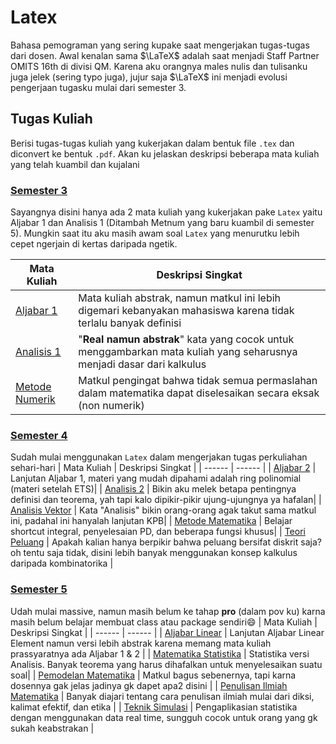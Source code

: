# Latex
Bahasa pemograman yang sering kupake saat mengerjakan tugas-tugas dari dosen. Awal kenalan sama $\LaTeX$ adalah saat menjadi Staff Partner OMITS 16th di divisi QM. Karena aku orangnya males nulis dan tulisanku juga jelek (sering typo juga), jujur saja $\LaTeX$ ini menjadi evolusi pengerjaan tugasku mulai dari semester 3.

## Tugas Kuliah
Berisi tugas-tugas kuliah yang kukerjakan dalam bentuk file `.tex` dan diconvert ke bentuk `.pdf`. Akan ku jelaskan deskripsi beberapa mata kuliah yang telah kuambil dan kujalani

### [Semester 3](https://github.com/TetewHeroez/Tugas-Kuliah/tree/main/Semester%203)
Sayangnya disini hanya ada 2 mata kuliah yang kukerjakan pake `Latex` yaitu Aljabar 1 dan Analisis 1 (Ditambah Metnum yang baru kuambil di semester 5). Mungkin saat itu aku masih awam soal `Latex` yang menurutku lebih cepet ngerjain di kertas daripada ngetik.

| Mata Kuliah | Deskripsi Singkat |
| ------ | ------ |
| [Aljabar 1](https://github.com/TetewHeroez/Tugas-Kuliah/tree/main/Semester%203/Aljabar%20I) | Mata kuliah abstrak, namun matkul ini lebih digemari kebanyakan mahasiswa karena tidak terlalu banyak definisi|
| [Analisis 1](https://github.com/TetewHeroez/Tugas-Kuliah/tree/main/Semester%203/Analisis%20I) | "**Real namun abstrak**" kata yang cocok untuk menggambarkan mata kuliah yang seharusnya menjadi dasar dari kalkulus|
| [Metode Numerik](https://github.com/TetewHeroez/Tugas-Kuliah/tree/main/Semester%203/Metode%20Numerik) | Matkul pengingat bahwa tidak semua permaslahan dalam matematika dapat diselesaikan secara eksak (non numerik) |

### [Semester 4](https://github.com/TetewHeroez/Tugas-Kuliah/tree/main/Semester%204)
Sudah mulai menggunakan `Latex` dalam mengerjakan tugas perkuliahan sehari-hari
| Mata Kuliah | Deskripsi Singkat |
| ------ | ------ |
| [Aljabar 2](https://github.com/TetewHeroez/Tugas-Kuliah/tree/main/Semester%204/Aljabar%20II) | Lanjutan Aljabar 1, materi yang mudah dipahami adalah ring polinomial (materi setelah ETS)|
| [Analisis 2](https://github.com/TetewHeroez/Tugas-Kuliah/tree/main/Semester%204/Analisis%20II) | Bikin aku melek betapa pentingnya definisi dan teorema, yah tapi kalo dipikir-pikir ujung-ujungnya ya hafalan|
| [Analisis Vektor](https://github.com/TetewHeroez/Tugas-Kuliah/tree/main/Semester%204/Analisis%20Vektor) | Kata "Analisis" bikin orang-orang agak takut sama matkul ini, padahal ini hanyalah lanjutan KPB|
| [Metode Matematika](https://github.com/TetewHeroez/Tugas-Kuliah/tree/main/Semester%204/Metode%20Matematika) | Belajar shortcut integral, penyelesaian PD, dan beberapa fungsi khusus|
| [Teori Peluang](https://github.com/TetewHeroez/Tugas-Kuliah/tree/main/Semester%204/Teori%20Peluang) | Apakah kalian hanya berpikir bahwa peluang bersifat diskrit saja? oh tentu saja tidak, disini lebih banyak menggunakan konsep kalkulus daripada kombinatorika |

### [Semester 5](https://github.com/TetewHeroez/Tugas-Kuliah/tree/main/Semester%205)
Udah mulai massive, namun masih belum ke tahap **pro** (dalam pov ku) karna masih belum belajar membuat class atau package sendiri😄
| Mata Kuliah | Deskripsi Singkat |
| ------ | ------ |
| [Aljabar Linear](https://github.com/TetewHeroez/Tugas-Kuliah/tree/main/Semester%205/Aljabar%20Linear) | Lanjutan Aljabar Linear Element namun versi lebih abstrak karena memang mata kuliah prassyaratnya ada Aljabar 1 & 2 |
| [Matematika Statistika](https://github.com/TetewHeroez/Tugas-Kuliah/tree/main/Semester%205/Matematika%20Statistika) | Statistika versi Analisis. Banyak teorema yang harus dihafalkan untuk menyelesaikan suatu soal|
| [Pemodelan Matematika](https://github.com/TetewHeroez/Tugas-Kuliah/tree/main/Semester%205/Pemodelan%20Matematika) | Matkul bagus sebenernya, tapi karna dosennya gak jelas jadinya gk dapet apa2 disini |
| [Penulisan Ilmiah Matematika](https://github.com/TetewHeroez/Tugas-Kuliah/tree/main/Semester%205/Penulisan%20Ilmiah%20Matematika) | Banyak diajari tentang cara penulisan ilmiah mulai dari diksi, kalimat efektif, dan etika |
| [Teknik Simulasi](https://github.com/TetewHeroez/Tugas-Kuliah/tree/main/Semester%205/Teknik%20Simulasi) | Pengaplikasian statistika dengan menggunakan data real time, sungguh cocok untuk orang yang gk sukah keabstrakan |

